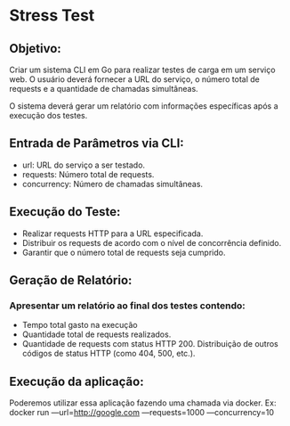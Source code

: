 # Stress Test

## Objetivo: 
Criar um sistema CLI em Go para realizar testes de carga em um serviço web. O usuário deverá fornecer a URL do serviço, o número total de requests e a quantidade de chamadas simultâneas.

O sistema deverá gerar um relatório com informações específicas após a execução dos testes.

## Entrada de Parâmetros via CLI:
- url: URL do serviço a ser testado.
- requests: Número total de requests.
- concurrency: Número de chamadas simultâneas.

## Execução do Teste:

- Realizar requests HTTP para a URL especificada.
- Distribuir os requests de acordo com o nível de concorrência definido.
- Garantir que o número total de requests seja cumprido.

## Geração de Relatório:

### Apresentar um relatório ao final dos testes contendo:
- Tempo total gasto na execução
- Quantidade total de requests realizados.
- Quantidade de requests com status HTTP 200.
Distribuição de outros códigos de status HTTP (como 404, 500, etc.).

## Execução da aplicação:
Poderemos utilizar essa aplicação fazendo uma chamada via docker. Ex:
docker run <sua imagem docker> —url=http://google.com —requests=1000 —concurrency=10

